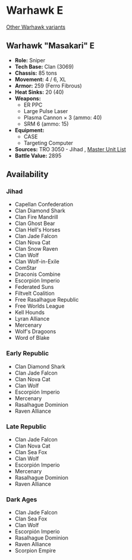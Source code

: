 # Warhawk E 

[Other Warhawk variants](../warhawk.md) 

## Warhawk "Masakari" E 

- **Role:** Sniper 
- **Tech Base:** Clan (3069) 
- **Chassis:** 85 tons 
- **Movement:** 4 / 6, XL 
- **Armor:** 259 (Ferro Fibrous) 
- **Heat Sinks:** 20 (40) 
- **Weapons:** 
  - ER PPC 
  - Large Pulse Laser 
  - Plasma Cannon × 3 (ammo: 40) 
  - SRM 6 (ammo: 15) 
- **Equipment:** 
  - CASE 
  - Targeting Computer 
- **Sources:** TRO 3050 - Jihad , [Master Unit List](http://masterunitlist.info/Unit/Details/2095/masakari-warhawk-e) 
- **Battle Value:** 2895 

## Availability 

### Jihad 

- Capellan Confederation 
- Clan Diamond Shark 
- Clan Fire Mandrill 
- Clan Ghost Bear 
- Clan Hell's Horses 
- Clan Jade Falcon 
- Clan Nova Cat 
- Clan Snow Raven 
- Clan Wolf 
- Clan Wolf-in-Exile 
- ComStar 
- Draconis Combine 
- Escorpión Imperio 
- Federated Suns 
- Filtvelt Coalition 
- Free Rasalhague Republic 
- Free Worlds League 
- Kell Hounds 
- Lyran Alliance 
- Mercenary 
- Wolf's Dragoons 
- Word of Blake 

### Early Republic 

- Clan Diamond Shark 
- Clan Jade Falcon 
- Clan Nova Cat 
- Clan Wolf 
- Escorpión Imperio 
- Mercenary 
- Rasalhague Dominion 
- Raven Alliance 

### Late Republic 

- Clan Jade Falcon 
- Clan Nova Cat 
- Clan Sea Fox 
- Clan Wolf 
- Escorpión Imperio 
- Mercenary 
- Rasalhague Dominion 
- Raven Alliance 

### Dark Ages 

- Clan Jade Falcon 
- Clan Sea Fox 
- Clan Wolf 
- Escorpión Imperio 
- Rasalhague Dominion 
- Raven Alliance 
- Scorpion Empire 

